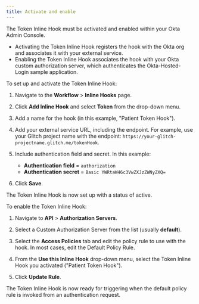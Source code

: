 ```yaml
---
title: Activate and enable
---
```


The Token Inline Hook must be activated and enabled within your Okta Admin Console.

- Activating the Token Inline Hook registers the hook with the Okta org and associates it with your external service.
- Enabling the Token Inline Hook associates the hook with your Okta custom authorization server, which authenticates the Okta-Hosted-Login sample application.

To set up and activate the Token Inline Hook:

1. Navigate to the **Workflow** > **Inline Hooks** page.

2. Click **Add Inline Hook** and select **Token** from the drop-down menu.

3. Add a name for the hook (in this example, "Patient Token Hook").

4. Add your external service URL, including the endpoint. For example, use your Glitch project name with the endpoint: `https://your-glitch-projectname.glitch.me/tokenHook`.

5. Include authentication field and secret. In this example:

    - **Authentication field** = `authorization`
    - **Authentication secret** = `Basic YWRtaW46c3VwZXJzZWNyZXQ=`

6. Click **Save**.

The Token Inline Hook is now set up with a status of active.

To enable the Token Inline Hook:

1. Navigate to **API** > **Authorization Servers**.

2. Select a Custom Authorization Server from the list (usually **default**).

3. Select the **Access Policies** tab and edit the policy rule to use with the hook. In most cases, edit the Default Policy Rule.

4. From the **Use this Inline Hook** drop-down menu, select the Token Inline Hook you activated ("Patient Token Hook").

5. Click **Update Rule**.

The Token Inline Hook is now ready for triggering when the default policy rule is invoked from an authentication request.

<NextSectionLink/>